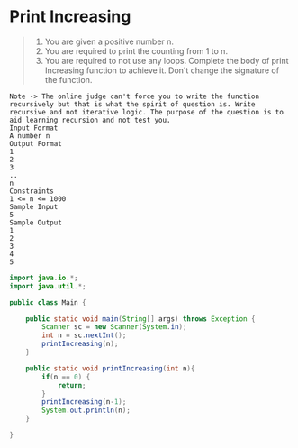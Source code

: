 # Print Increasing

>1. You are given a positive number n. 
>2. You are required to print the counting from 1 to n.
>3. You are required to not use any loops. Complete the body of print Increasing function to achieve it. Don't change the signature of the function.
```
Note -> The online judge can't force you to write the function recursively but that is what the spirit of question is. Write recursive and not iterative logic. The purpose of the question is to aid learning recursion and not test you.
Input Format
A number n
Output Format
1
2
3
..
n
Constraints
1 <= n <= 1000
Sample Input
5
Sample Output
1
2
3
4
5
```

```java
import java.io.*;
import java.util.*;

public class Main {

    public static void main(String[] args) throws Exception {
        Scanner sc = new Scanner(System.in);
        int n = sc.nextInt();
        printIncreasing(n);
    }

    public static void printIncreasing(int n){
        if(n == 0) {
            return;
        }
        printIncreasing(n-1);
        System.out.println(n);
    }

}
```